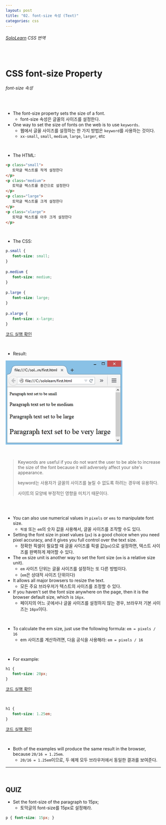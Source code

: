 ```yaml
---
layout: post
title: "02. font-size 속성 (Text)"
categories: css
---
```


###### [SoloLearn](https://www.sololearn.com/) CSS 번역

<br>

# CSS font-size Property

###### font-size 속성

<br>

- The font-size property sets the size of a font.
  - font-size 속성은 글꼴의 사이즈를 설정한다.
- One way to set the size of fonts on the web is to use `keywords`.
  - 웹에서 글꼴 사이즈를 설정하는 한 가지 방법은 `keyword`를 사용하는 것이다.
  - `xx-small`, `small`, `medium`, `large`, `larger`, etc

<br>

- The HTML:

```html
<p class="small">
   토막글 텍스트를 작게 설정한다
</p>
<p class="medium">
   토막글 텍스트를 중간으로 설정한다
</p>
<p class="large">
   토막글 텍스트를 크게 설정한다
</p>
<p class="xlarge">
   토막글 텍스트를 아주 크게 설정한다
</p>
```

<br>

- The CSS:

```css
p.small {
   font-size: small;
}

p.medium {
   font-size: medium;
}

p.large {
   font-size: large;
}

p.xlarge {
   font-size: x-large;
}
```

[코드 실행 확인](https://code.sololearn.com/511/#css)

<br>

- Result:

![img](/assets/img/css-sololearn-text-02-01.png)

<br>

> Keywords are useful if you do not want the user to be able to increase the size of the font because it will adversely affect your site's appearance.
>
> keyword는 사용자가 글꼴의 사이즈를 늘릴 수 없도록 하려는 경우에 유용하다.
>
> 사이트의 모양에 부정적인 영향을 미치기 때문이다.

<br>

<br>

- You can also use numerical values in `pixels` or `ems` to manipulate font size.
  - `픽셀` 또는 `em`의 숫자 값을 사용해서, 글꼴 사이즈를 조작할 수도 있다.
- Setting the font size in pixel values (`px`) is a good choice when you need pixel accuracy, and it gives you full control over the text size.
  - 정확한 픽셀이 필요할 때 글꼴 사이즈를 픽셀 값(`px`)으로 설정하면, 텍스트 사이즈를 완벽하게 제어할 수 있다.
- The `em` size unit is another way to set the font size (`em` is a relative size unit).
  - `em` 사이즈 단위는 글꼴 사이즈를 설정하는 또 다른 방법이다.
  - (`em`은 상대적 사이즈 단위이다)
- It allows all major browsers to resize the text.
  - 모든 주요 브라우저가 텍스트의 사이즈를 조정할 수 있다.
- If you haven't set the font size anywhere on the page, then it is the browser default size, which is `16px`.
  - 페이지의 어느 곳에서나 글꼴 사이즈를 설정하지 않는 경우, 브라우저 기본 사이즈는 `16px`이다.

<br>

- To calculate the em size, just use the following formula: `em = pixels / 16`
  - em 사이즈를 계산하려면, 다음 공식을 사용해라: `em = pixels / 16`

<br>

- For example:

```css
h1 {
   font-size: 20px;
}
```

[코드 실행 확인](https://code.sololearn.com/512/#css)

<br>

```css
h1 {
   font-size: 1.25em;
}
```

[코드 실행 확인](https://code.sololearn.com/513/#css)

<br>

- Both of the examples will produce the same result in the browser, because `20/16 = 1.25em`.
  - `20/16 = 1.25em`이므로, 두 예제 모두 브라우저에서 동일한 결과를 보여준다.

------

<br>

## QUIZ

- Set the font-size of the paragraph to 15px;
  - 토막글의 font-size를 15px로 설정해라.

```css
p { font-size: 15px; }
```

<br>
